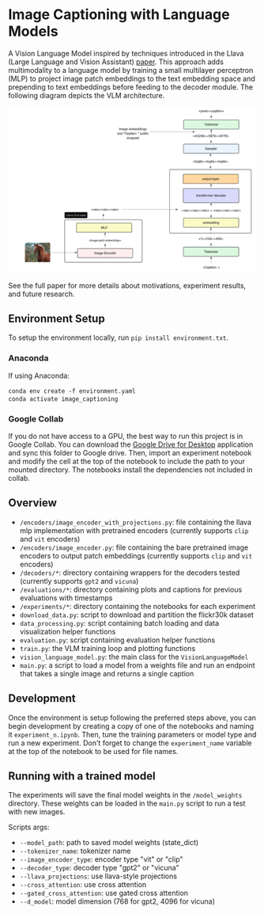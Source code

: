 # Image Captioning with Language Models

A Vision Language Model inspired by techniques introduced in the Llava (Large Language and Vision Assistant) [paper](https://arxiv.org/pdf/2304.08485). This approach adds multimodality to a language model by training a small multilayer perceptron (MLP) to project image patch embeddings to the text embedding space and prepending to text embeddings before feeding to the decoder module. The following diagram depicts the VLM architecture. 

![alt text](architecture-diagram.png)

See the full paper for more details about motivations, experiment results, and future research. 

## Environment Setup

To setup the environment locally, run `pip install environment.txt`.

### Anaconda

If using Anaconda:

```
conda env create -f environment.yaml
conda activate image_captioning
```

### Google Collab

If you do not have access to a GPU, the best way to run this project is in Google Collab. You can download the [Google Drive for Desktop](https://support.google.com/drive/answer/10838124?hl=en) application and sync this folder to Google drive. Then, import an experiment notebook and modify the cell at the top of the notebook to include the path to your mounted directory. The notebooks install the dependencies not included in collab. 

## Overview

- `/encoders/image_encoder_with_projections.py`: file containing the llava mlp implementation with pretrained encoders (currently supports `clip` and `vit` encoders)
- `/encoders/image_encoder.py`: file containing the bare pretrained image encoders to output patch embeddings (currently supports `clip` and `vit` encoders)
- `/decoders/*`: directory containing wrappers for the decoders tested (currently supports `gpt2` and `vicuna`)
- `/evaluations/*`: directory containing plots and captions for previous evaluations with timestamps
- `/experiments/*`: directory containing the notebooks for each experiment
- `download_data.py`: script to download and partition the flickr30k dataset
- `data_processing.py`: script containing batch loading and data visualization helper functions
- `evaluation.py`: script containing evaluation helper functions
- `train.py`: the VLM training loop and plotting functions
- `vision_language_model.py`: the main class for the `VisionLanguageModel`
- `main.py`: a script to load a model from a weights file and run an endpoint that takes a single image and returns a single caption


## Development

Once the environment is setup following the preferred steps above, you can begin development by creating a copy of one of the notebooks and naming it `experiment_n.ipynb`. Then, tune the training parameters or model type and run a new experiment. Don't forget to change the `experiment_name` variable at the top of the notebook to be used for file names. 

## Running with a trained model

The experiments will save the final model weights in the `/model_weights` directory. These weights can be loaded in the `main.py` script to run a test with new images. 

Scripts args:
- `--model_path`: path to saved model weights (state_dict)
- `--tokenizer_name`: tokenizer name
- `--image_encoder_type`: encoder type "vit" or "clip"
- `--decoder_type`: decoder type "gpt2" or "vicuna"
- `--llava_projections`: use llava-style projections
- `--cross_attention`: use cross attention
- `--gated_cross_attention`: use gated cross attention
- `--d_model`: model dimension (768 for gpt2, 4096 for vicuna)
